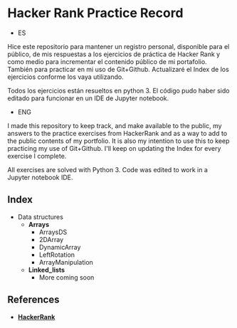 # Hacker Rank Practice Record

- ES

Hice este repositorio para mantener un registro personal, disponible para el público, de mis respuestas a los ejercicios de práctica de Hacker Rank y como medio para incrementar el contenido público de mi portafolio. También para practicar en mi uso de Git+Github. Actualizaré el Index de los ejercicios conforme los vaya utilizando. 

Todos los ejercicios están resueltos en python 3. El código pudo haber sido editado para funcionar en un IDE de Jupyter notebook.

- ENG

I made this repository to keep track, and make available to the public, my answers to the practice exercises from HackerRank and as a way to add to the public contents of my portfolio. It is also my intention to use this to keep practicing my use of Git+Github. I'll keep on updating the Index for every exercise I complete.

All exercises are solved with Python 3. Code was edited to work in a Jupyter notebook IDE.


## Index

- Data structures  
  - **Arrays**
    - ArraysDS
    - 2DArray
    - DynamicArray
    - LeftRotation
    - ArrayManipulation
  - **Linked_lists**
    - More coming soon
    

## References

- [**HackerRank**](www.hackerrank.com)

